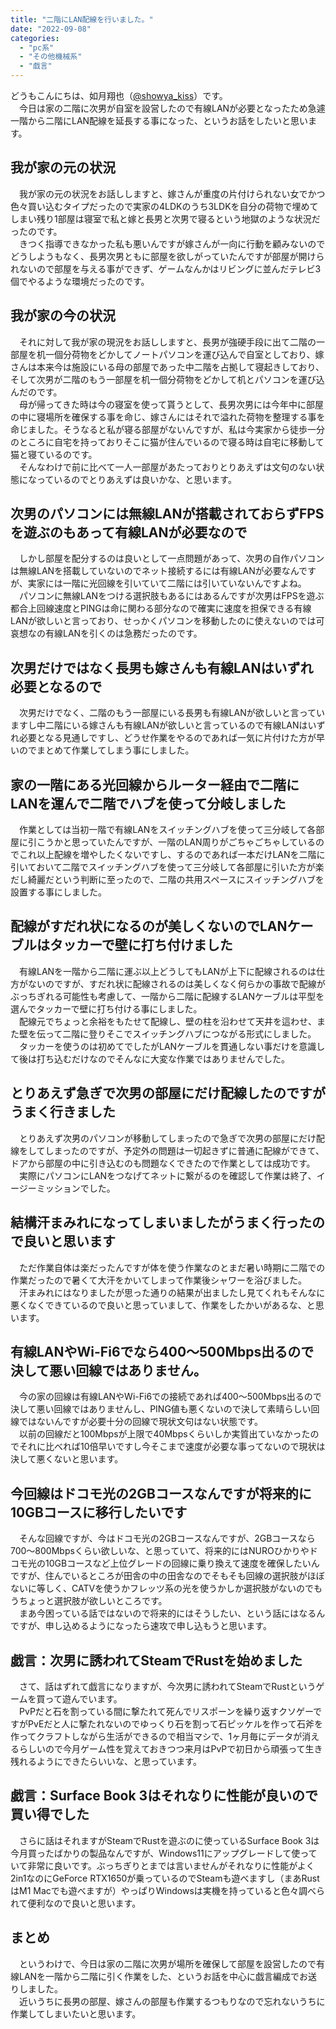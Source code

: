 ```yaml
---
title: "二階にLAN配線を行いました。"
date: "2022-09-08"
categories: 
  - "pc系"
  - "その他機械系"
  - "戯言"
---
```


どうもこんにちは、如月翔也（[@showya\_kiss](http://twitter.com/showya_kiss)）です。  
　今日は家の二階に次男が自室を設営したので有線LANが必要となったため急遽一階から二階にLAN配線を延長する事になった、というお話をしたいと思います。  

## 我が家の元の状況

　我が家の元の状況をお話ししますと、嫁さんが重度の片付けられない女でかつ色々買い込むタイプだったので実家の4LDKのうち3LDKを自分の荷物で埋めてしまい残り1部屋は寝室で私と嫁と長男と次男で寝るという地獄のような状況だったのです。  
　きつく指導できなかった私も悪いんですが嫁さんが一向に行動を顧みないのでどうしようもなく、長男次男ともに部屋を欲しがっていたんですが部屋が開けられないので部屋を与える事ができず、ゲームなんかはリビングに並んだテレビ3個でやるような環境だったのです。  

## 我が家の今の状況

　それに対して我が家の現況をお話ししますと、長男が強硬手段に出て二階の一部屋を机一個分荷物をどかしてノートパソコンを運び込んで自室としており、嫁さんは本来今は施設にいる母の部屋であった中二階を占拠して寝起きしており、そして次男が二階のもう一部屋を机一個分荷物をどかして机とパソコンを運び込んだのです。  
　母が帰ってきた時は今の寝室を使って貰うとして、長男次男には今年中に部屋の中に寝場所を確保する事を命じ、嫁さんにはそれで溢れた荷物を整理する事を命じました。そうなると私が寝る部屋がないんですが、私は今実家から徒歩一分のところに自宅を持っておりそこに猫が住んでいるので寝る時は自宅に移動して猫と寝ているのです。  
　そんなわけで前に比べて一人一部屋があたっておりとりあえずは文句のない状態になっているのでとりあえずは良いかな、と思います。  

## 次男のパソコンには無線LANが搭載されておらずFPSを遊ぶのもあって有線LANが必要なので

　しかし部屋を配分するのは良いとして一点問題があって、次男の自作パソコンは無線LANを搭載していないのでネット接続するには有線LANが必要なんですが、実家には一階に光回線を引いていて二階には引いていないんですよね。  
　パソコンに無線LANをつける選択肢もあるにはあるんですが次男はFPSを遊ぶ都合上回線速度とPINGは命に関わる部分なので確実に速度を担保できる有線LANが欲しいと言っており、せっかくパソコンを移動したのに使えないのでは可哀想なの有線LANを引くのは急務だったのです。  

## 次男だけではなく長男も嫁さんも有線LANはいずれ必要となるので

　次男だけでなく、二階のもう一部屋にいる長男も有線LANが欲しいと言っていますし中二階にいる嫁さんも有線LANが欲しいと言っているので有線LANはいずれ必要となる見通しですし、どうせ作業をやるのであれば一気に片付けた方が早いのでまとめて作業してしまう事にしました。  

## 家の一階にある光回線からルーター経由で二階にLANを運んで二階でハブを使って分岐しました

　作業としては当初一階で有線LANをスイッチングハブを使って三分岐して各部屋に引こうかと思っていたんですが、一階のLAN周りがごちゃごちゃしているのでこれ以上配線を増やしたくないですし、するのであれば一本だけLANを二階に引いておいて二階でスイッチングハブを使って三分岐して各部屋に引いた方が楽だし綺麗だという判断に至ったので、二階の共用スペースにスイッチングハブを設置する事にしました。  

## 配線がすだれ状になるのが美しくないのでLANケーブルはタッカーで壁に打ち付けました

　有線LANを一階から二階に運ぶ以上どうしてもLANが上下に配線されるのは仕方がないのですが、すだれ状に配線されるのは美しくなく何らかの事故で配線がぶっちぎれる可能性も考慮して、一階から二階に配線するLANケーブルは平型を選んでタッカーで壁に打ち付ける事にしました。  
　配線元でちょっと余裕をもたせて配線し、壁の柱を沿わせて天井を這わせ、また壁を伝って二階に登りそこでスイッチングハブにつながる形式にしました。  
　タッカーを使うのは初めてでしたがLANケーブルを貫通しない事だけを意識して後は打ち込むだけなのでそんなに大変な作業ではありませんでした。  

## とりあえず急ぎで次男の部屋にだけ配線したのですがうまく行きました

　とりあえず次男のパソコンが移動してしまったので急ぎで次男の部屋にだけ配線をしてしまったのですが、予定外の問題は一切起きずに普通に配線ができて、ドアから部屋の中に引き込むのも問題なくできたので作業としては成功です。  
　実際にパソコンにLANをつなげてネットに繋がるのを確認して作業は終了、イージーミッションでした。  

## 結構汗まみれになってしまいましたがうまく行ったので良いと思います

　ただ作業自体は楽だったんですが体を使う作業なのとまだ暑い時期に二階での作業だったので暑くて大汗をかいてしまって作業後シャワーを浴びました。  
　汗まみれにはなりましたが思った通りの結果が出ましたし見てくれもそんなに悪くなくできているので良いと思っていまして、作業をしたかいがあるな、と思います。  

## 有線LANやWi-Fi6でなら400〜500Mbps出るので決して悪い回線ではありません。

　今の家の回線は有線LANやWi-Fi6での接続であれば400〜500Mbps出るので決して悪い回線ではありませんし、PING値も悪くないので決して素晴らしい回線ではないんですが必要十分の回線で現状文句はない状態です。  
　以前の回線だと100Mbpsが上限で40Mbpsくらいしか実質出ていなかったのでそれに比べれば10倍早いですし今そこまで速度が必要な事ってないので現状は決して悪くないと思います。  

## 今回線はドコモ光の2GBコースなんですが将来的に10GBコースに移行したいです

　そんな回線ですが、今はドコモ光の2GBコースなんですが、2GBコースなら700〜800Mbpsくらい欲しいな、と思っていて、将来的にはNUROひかりやドコモ光の10GBコースなど上位グレードの回線に乗り換えて速度を確保したいんですが、住んでいるところが田舎の中の田舎なのでそもそも回線の選択肢がほぼないに等しく、CATVを使うかフレッツ系の光を使うかしか選択肢がないのでもうちょっと選択肢が欲しいところです。  
　まあ今困っている話ではないので将来的にはそうしたい、という話にはなるんですが、申し込めるようになったら速攻で申し込もうと思います。  

## 戯言：次男に誘われてSteamでRustを始めました

　さて、話はずれて戯言になりますが、今次男に誘われてSteamでRustというゲームを買って遊んでいます。  
　PvPだと石を割っている間に撃たれて死んでリスポーンを繰り返すクソゲーですがPvEだと人に撃たれないのでゆっくり石を割って石ピッケルを作って石斧を作ってクラフトしながら生活ができるので相当マシで、1ヶ月毎にデータが消えるらしいので今月ゲーム性を覚えておきつつ来月はPvPで初日から頑張って生き残れるようにできたらいいな、と思っています。  

## 戯言：Surface Book 3はそれなりに性能が良いので買い得でした

　さらに話はそれますがSteamでRustを遊ぶのに使っているSurface Book 3は今月買ったばかりの製品なんですが、Windows11にアップグレードして使っていて非常に良いです。ぶっちぎりとまでは言いませんがそれなりに性能がよく2in1なのにGeForce RTX1650が乗っているのでSteamも遊べますし（まあRustはM1 Macでも遊べますが）やっぱりWindowsは実機を持っていると色々調べられて便利なので良いと思います。  

## まとめ

　というわけで、今日は家の二階に次男が場所を確保して部屋を設営したので有線LANを一階から二階に引く作業をした、というお話を中心に戯言編成でお送りしました。  
　近いうちに長男の部屋、嫁さんの部屋も作業するつもりなので忘れないうちに作業してしまいたいと思います。
